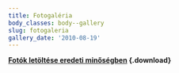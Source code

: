 ```yaml
---
title: Fotogaléria
body_classes: body--gallery
slug: fotogaleria
gallery_date: '2010-08-19'
---
```


**[Fotók letöltése eredeti minőségben](photos.zip) {.download}**
